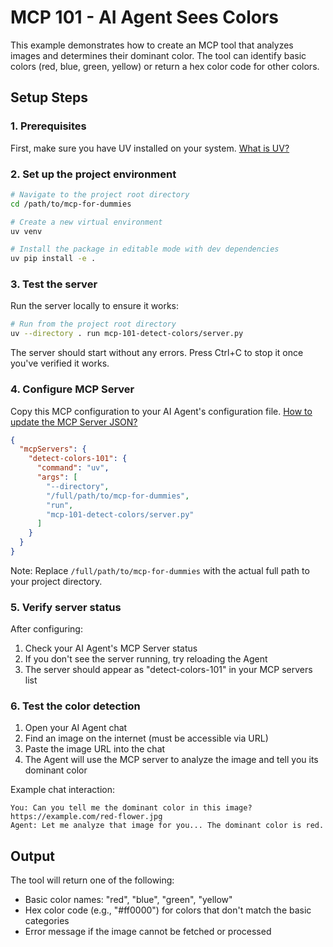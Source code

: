# MCP 101 - AI Agent Sees Colors

This example demonstrates how to create an MCP tool that analyzes images and determines their dominant color. The tool can identify basic colors (red, blue, green, yellow) or return a hex color code for other colors.

## Setup Steps

### 1. Prerequisites
First, make sure you have UV installed on your system. [What is UV?](../docs/uv.md)

### 2. Set up the project environment
```bash
# Navigate to the project root directory
cd /path/to/mcp-for-dummies

# Create a new virtual environment
uv venv

# Install the package in editable mode with dev dependencies
uv pip install -e .
```

### 3. Test the server
Run the server locally to ensure it works:
```bash
# Run from the project root directory
uv --directory . run mcp-101-detect-colors/server.py
```
The server should start without any errors. Press Ctrl+C to stop it once you've verified it works.

### 4. Configure MCP Server
Copy this MCP configuration to your AI Agent's configuration file. [How to update the MCP Server JSON?](../docs/mcp-file-location.md)

```json
{
  "mcpServers": {
    "detect-colors-101": {
      "command": "uv",
      "args": [
        "--directory",
        "/full/path/to/mcp-for-dummies",
        "run",
        "mcp-101-detect-colors/server.py"
      ]
    }
  }
}
```

Note: Replace `/full/path/to/mcp-for-dummies` with the actual full path to your project directory.

### 5. Verify server status
After configuring:
1. Check your AI Agent's MCP Server status
2. If you don't see the server running, try reloading the Agent
3. The server should appear as "detect-colors-101" in your MCP servers list

### 6. Test the color detection
1. Open your AI Agent chat
2. Find an image on the internet (must be accessible via URL)
3. Paste the image URL into the chat
4. The Agent will use the MCP server to analyze the image and tell you its dominant color

Example chat interaction:
```
You: Can you tell me the dominant color in this image? https://example.com/red-flower.jpg
Agent: Let me analyze that image for you... The dominant color is red.
```

## Output

The tool will return one of the following:
- Basic color names: "red", "blue", "green", "yellow"
- Hex color code (e.g., "#ff0000") for colors that don't match the basic categories
- Error message if the image cannot be fetched or processed

